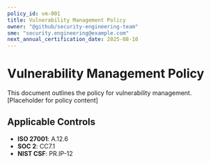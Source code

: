 ```yaml
---
policy_id: vm-001
title: Vulnerability Management Policy
owner: "@github/security-engineering-team"
sme: "security.engineering@example.com"
next_annual_certification_date: 2025-08-10
---
```


# Vulnerability Management Policy

This document outlines the policy for vulnerability management. [Placeholder for policy content]

## Applicable Controls

* **ISO 27001**: A.12.6
* **SOC 2**: CC7.1
* **NIST CSF**: PR.IP-12
